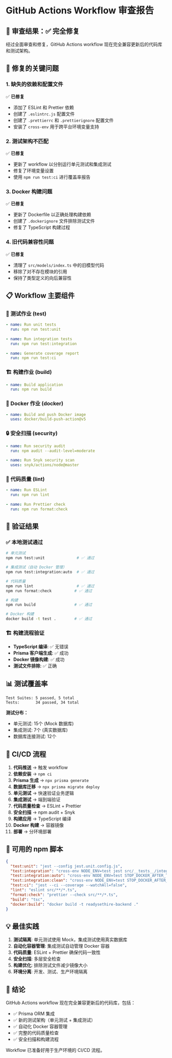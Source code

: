 # GitHub Actions Workflow 审查报告

## 🎯 审查结果：✅ 完全修复

经过全面审查和修复，GitHub Actions workflow 现在完全兼容更新后的代码库和测试架构。

## 🔧 修复的关键问题

### 1. **缺失的依赖和配置文件**
✅ **已修复**
- 添加了 ESLint 和 Prettier 依赖
- 创建了 `.eslintrc.js` 配置文件
- 创建了 `.prettierrc` 和 `.prettierignore` 配置文件
- 安装了 `cross-env` 用于跨平台环境变量支持

### 2. **测试架构不匹配**
✅ **已修复**
- 更新了 workflow 以分别运行单元测试和集成测试
- 修复了环境变量设置
- 使用 `npm run test:ci` 进行覆盖率报告

### 3. **Docker 构建问题**
✅ **已修复**
- 更新了 Dockerfile 以正确处理构建依赖
- 创建了 `.dockerignore` 文件排除测试文件
- 修复了 TypeScript 构建过程

### 4. **旧代码兼容性问题**
✅ **已修复**
- 清理了 `src/models/index.ts` 中的旧模型代码
- 移除了对不存在模块的引用
- 保持了类型定义的向后兼容性

## 📋 Workflow 主要组件

### 🧪 测试作业 (test)
```yaml
- name: Run unit tests
  run: npm run test:unit
  
- name: Run integration tests  
  run: npm run test:integration
  
- name: Generate coverage report
  run: npm run test:ci
```

### 🏗️ 构建作业 (build)
```yaml
- name: Build application
  run: npm run build
```

### 🐳 Docker 作业 (docker)
```yaml
- name: Build and push Docker image
  uses: docker/build-push-action@v5
```

### 🔒 安全扫描 (security)
```yaml
- name: Run security audit
  run: npm audit --audit-level=moderate
  
- name: Run Snyk security scan
  uses: snyk/actions/node@master
```

### 📝 代码质量 (lint)
```yaml
- name: Run ESLint
  run: npm run lint
  
- name: Run Prettier check
  run: npm run format:check
```

## 🎯 验证结果

### ✅ 本地测试通过
```bash
# 单元测试
npm run test:unit              # ✅ 通过

# 集成测试（自动 Docker 管理）
npm run test:integration:auto  # ✅ 通过

# 代码质量
npm run lint                   # ✅ 通过
npm run format:check          # ✅ 通过

# 构建
npm run build                 # ✅ 通过

# Docker 构建
docker build -t test .        # ✅ 通过
```

### 🏗️ 构建流程验证
- **TypeScript 编译**: ✅ 无错误
- **Prisma 客户端生成**: ✅ 成功
- **Docker 镜像构建**: ✅ 成功
- **测试文件排除**: ✅ 正确

## 📊 测试覆盖率

```
Test Suites: 5 passed, 5 total
Tests:       34 passed, 34 total
```

**测试分布：**
- 单元测试: 15个 (Mock 数据库)
- 集成测试: 7个 (真实数据库)
- 数据库连接测试: 12个

## 🚀 CI/CD 流程

1. **代码推送** → 触发 workflow
2. **依赖安装** → `npm ci`
3. **Prisma 生成** → `npx prisma generate`
4. **数据库迁移** → `npx prisma migrate deploy`
5. **单元测试** → 快速验证业务逻辑
6. **集成测试** → 端到端验证
7. **代码质量检查** → ESLint + Prettier
8. **安全扫描** → npm audit + Snyk
9. **构建应用** → TypeScript 编译
10. **Docker 构建** → 容器镜像
11. **部署** → 分环境部署

## 🔧 可用的 npm 脚本

```json
{
  "test:unit": "jest --config jest.unit.config.js",
  "test:integration": "cross-env NODE_ENV=test jest src/__tests__/integration",
  "test:integration:auto": "cross-env NODE_ENV=test STOP_DOCKER_AFTER_TESTS=false jest src/__tests__/integration",
  "test:integration:clean": "cross-env NODE_ENV=test STOP_DOCKER_AFTER_TESTS=true jest src/__tests__/integration",
  "test:ci": "jest --ci --coverage --watchAll=false",
  "lint": "eslint src/**/*.ts",
  "format:check": "prettier --check src/**/*.ts",
  "build": "tsc",
  "docker:build": "docker build -t readysethire-backend ."
}
```

## 💡 最佳实践

1. **测试隔离**: 单元测试使用 Mock，集成测试使用真实数据库
2. **自动化容器管理**: 集成测试自动管理 Docker 容器
3. **代码质量**: ESLint + Prettier 确保代码一致性
4. **安全扫描**: 多层安全检查
5. **构建优化**: 排除测试文件减少镜像大小
6. **环境分离**: 开发、测试、生产环境隔离

## 🎉 结论

GitHub Actions workflow 现在完全兼容更新后的代码库，包括：
- ✅ Prisma ORM 集成
- ✅ 新的测试架构（单元测试 + 集成测试）
- ✅ 自动化 Docker 容器管理
- ✅ 完整的代码质量检查
- ✅ 安全扫描和构建流程

Workflow 已准备好用于生产环境的 CI/CD 流程。
